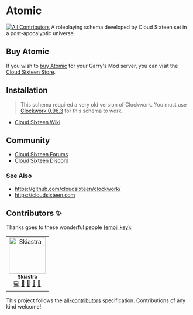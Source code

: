 # Atomic
[![All Contributors](https://img.shields.io/badge/all_contributors-1-orange.svg?style=flat-square)](#contributors)
A roleplaying schema developed by Cloud Sixteen set in a post-apocalyptic universe.

## Buy Atomic

If you wish to [buy Atomic](http://store.cloudsixteen.com/cart.php) for your Garry's Mod server, you can visit the [Cloud Sixteen Store](https://store.cloudsixteen.com).

## Installation

> This schema required a very old version of Clockwork. You must use [Clockwork 0.96.3](https://github.com/CloudSixteen/Clockwork/releases/tag/v0.96.3d) for this schema to work.

* [Cloud Sixteen Wiki](https://wiki.cloudsixteen.com)

## Community

* [Cloud Sixteen Forums](https://eden.cloudsixteen.com)  
* [Cloud Sixteen Discord](https://discord.gg/gGsSSZj)

### See Also

* https://github.com/cloudsixteen/clockwork/
* https://cloudsixteen.com

## Contributors ✨

Thanks goes to these wonderful people ([emoji key](https://allcontributors.org/docs/en/emoji-key)):

<!-- ALL-CONTRIBUTORS-LIST:START - Do not remove or modify this section -->
<!-- prettier-ignore -->
<table>
  <tr>
    <td align="center"><a href="https://github.com/Skiastra"><img src="https://avatars2.githubusercontent.com/u/8324893?v=4" width="100px;" alt="Skiastra"/><br /><sub><b>Skiastra</b></sub></a><br /><a href="https://github.com/CloudSixteen/Atomic/commits?author=skiastra" title="Code">💻</a> <a href="#design-skiastra" title="Design">🎨</a> <a href="https://github.com/CloudSixteen/Atomic/commits?author=skiastra" title="Documentation">📖</a> <a href="#plugin-skiastra" title="Plugin/utility libraries">🔌</a> <a href="#ideas-skiastra" title="Ideas, Planning, & Feedback">🤔</a></td>
  </tr>
</table>

<!-- ALL-CONTRIBUTORS-LIST:END -->

This project follows the [all-contributors](https://github.com/all-contributors/all-contributors) specification. Contributions of any kind welcome!